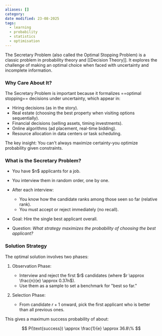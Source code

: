 ```yaml
---
aliases: []
category:
date modified: 23-08-2025
tags:
  - learning
  - probability
  - statistics
  - optimisation
---
```

The Secretary Problem (also called the Optimal Stopping Problem) is a classic problem in probability theory and [[Decision Theory]]. It explores the challenge of making an optimal choice when faced with uncertainty and incomplete information.

### Why Care About It?

The Secretary Problem is important because it formalizes ==optimal stopping== decisions under uncertainty, which appear in:

* Hiring decisions (as in the story).
* Real estate (choosing the best property when visiting options sequentially).
* Financial decisions (selling assets, timing investments).
* Online algorithms (ad placement, real-time bidding).
* Resource allocation in data centers or task scheduling.

The key insight: You can't always maximize certainty-you optimize probability given constraints.

### What is the Secretary Problem?

* You have \$n\$ applicants for a job.
* You interview them in random order, one by one.
* After each interview:

  * You know how the candidate ranks among those seen so far (relative rank).
  * You must accept or reject immediately (no recall).
* Goal: Hire the single best applicant overall.
* Question: *What strategy maximizes the probability of choosing the best applicant?*

### Solution Strategy

The optimal solution involves two phases:

1. Observation Phase:

   * Interview and reject the first \$r\$ candidates (where $r \approx \frac{n}{e} \approx 0.37n$).
   * Use them as a sample to set a benchmark for "best so far."
1. Selection Phase:

   * From candidate $r+1$ onward, pick the first applicant who is better than all previous ones.

This gives a maximum success probability of about:

$$
P(\text{success}) \approx \frac{1}{e} \approx 36.8\%
$$



